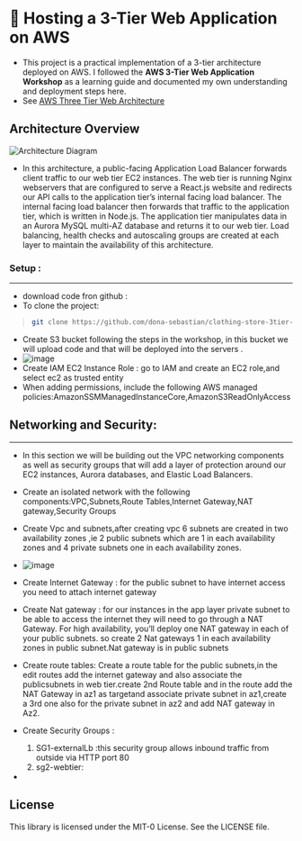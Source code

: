 # 🚀 Hosting a 3-Tier Web Application on AWS
- This project is a practical implementation of a 3-tier architecture deployed on AWS. I followed the **AWS 3-Tier Web Application Workshop** as a learning guide and documented my own understanding and deployment steps here.
- See [AWS Three Tier Web Architecture](https://catalog.us-east-1.prod.workshops.aws/workshops/85cd2bb2-7f79-4e96-bdee-8078e469752a/en-US)
## Architecture Overview
![Architecture Diagram](https://github.com/aws-samples/aws-three-tier-web-architecture-workshop/blob/main/application-code/web-tier/src/assets/3TierArch.png)
- In this architecture, a public-facing Application Load Balancer forwards client traffic to our web tier EC2 instances. The web tier is running Nginx webservers that are configured to serve a React.js website and redirects our API calls to the application tier’s internal facing load balancer. The internal facing load balancer then forwards that traffic to the application tier, which is written in Node.js. The application tier manipulates data in an Aurora MySQL multi-AZ database and returns it to our web tier. Load balancing, health checks and autoscaling groups are created at each layer to maintain the availability of this architecture.

### Setup :
---
- download code fron github :
- To clone the project:
> ```bash
> git clone https://github.com/dona-sebastian/clothing-store-3tier-app.git
> ```
- Create S3 bucket following the steps in the workshop, in this bucket we will upload code and that will be deployed into the servers  .
- ![image](https://github.com/user-attachments/assets/0306fe8a-ca63-43e5-887d-ccd1ba709274)
- Create IAM EC2 Instance Role : go to IAM and create an EC2 role,and select ec2 as trusted entity
- When adding permissions, include the following AWS managed policies:AmazonSSMManagedInstanceCore,AmazonS3ReadOnlyAccess
## Networking and Security:
---
- In this section we will be building out the VPC networking components as well as security groups that will add a layer of protection around our EC2 instances, Aurora databases, and Elastic Load Balancers.
- Create an isolated network with the following components:VPC,Subnets,Route Tables,Internet Gateway,NAT gateway,Security Groups
- Create Vpc and subnets,after creating vpc 6 subnets are created in two availability zones ,ie 2 public subnets which are 1 in each availability zones and 4 private subnets one in each availability zones.
- ![image](https://github.com/user-attachments/assets/67a0f129-36ee-4685-a290-8402671a62c1)
- Create Internet Gateway : for the public subnet to have internet access you need to attach internet gateway
- Create Nat gateway : for our instances in the app layer private subnet to be able to access the internet they will need to go through a NAT Gateway. For high availability, you’ll deploy one NAT gateway in each of your public subnets.  so create 2 Nat gateways 1 in each availability zones in public subnet.Nat gateway is in public subnets
- Create route tables: Create a route table for the public subnets,in the edit routes add the internet gateway and also associate the publicsubnets in web tier.create 2nd Route table and in the route add the NAT Gateway in az1 as targetand associate private subnet in az1,create a 3rd one also for the private subnet in az2 and add NAT gateway in Az2.
- Create Security Groups :
  1. SG1-externalLb :this security group allows inbound traffic from outside via HTTP port 80
  2. sg2-webtier: 


-
## License

This library is licensed under the MIT-0 License. See the LICENSE file.
